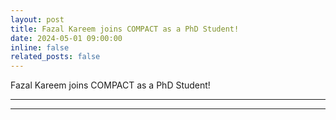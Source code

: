 ```yaml
---
layout: post
title: Fazal Kareem joins COMPACT as a PhD Student!
date: 2024-05-01 09:00:00
inline: false
related_posts: false
---
```


Fazal Kareem joins COMPACT as a PhD Student!

***



***
